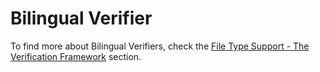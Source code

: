 Bilingual Verifier
=====
To find more about Bilingual Verifiers, check the [File Type Support - The Verification Framework](../filetypesupport/create_a_bilingual_verifier_introduction.md) section.